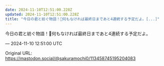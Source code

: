 ```yaml
---
date: 2024-11-10T12:51:00.228Z
updated: 2024-11-10T12:51:00.228Z
title: "今日の君と紡ぐ物語！📙何もなければ最終日まであと4連続する予定だよ。[...]"
---
```


<p>今日の君と紡ぐ物語！📙何もなければ最終日まであと4連続する予定だよ。</p>

&mdash; 2024-11-10 12:51:00 UTC

Original URL: https://mastodon.social/@sakuramochi0/113458745195204083

